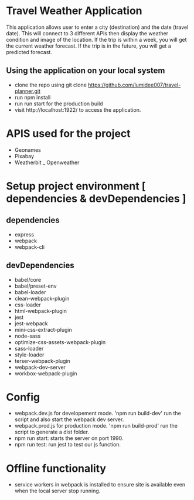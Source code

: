 # Travel Weather Application
This application allows user to enter a city (destination) and the date (travel date). This will connect to 3 different APIs then display the weather condition and image of the location. If the trip is within a week, you will get the current weather forecast. If the trip is in the future, you will get a predicted forecast.

## Using the application on your local system
- clone the repo using git clone https://github.com/lumidee007/travel-planner.git
- run npm install
- run run start for the production build
-  visit http://localhost:1922/ to access the application.


# APIS used for the project
- Geonames
- Pixabay
- Weatherbit
_ Openweather 

# Setup project environment [ dependencies & devDependencies ]

## dependencies
- express
- webpack
- webpack-cli


## devDependencies
- babel/core
- babel/preset-env
- babel-loader
- clean-webpack-plugin
- css-loader
- html-webpack-plugin
- jest
- jest-webpack
- mini-css-extract-plugin
- node-sass
- optimize-css-assets-webpack-plugin
- sass-loader
- style-loader
- terser-webpack-plugin
- webpack-dev-server
- workbox-webpack-plugin


# Config
- webpack.dev.js for developement mode. 'npm run build-dev' run the script and also start the webpack dev server.
- webpack.prod.js for production mode. 'npm run build-prod' run the script to generate a dist folder.
- npm run start: starts the server on port 1990.
- npm run test: run jest to test our js function.



# Offline functionality
- service workers in webpack is installed to ensure site is available even when the local server stop running.
